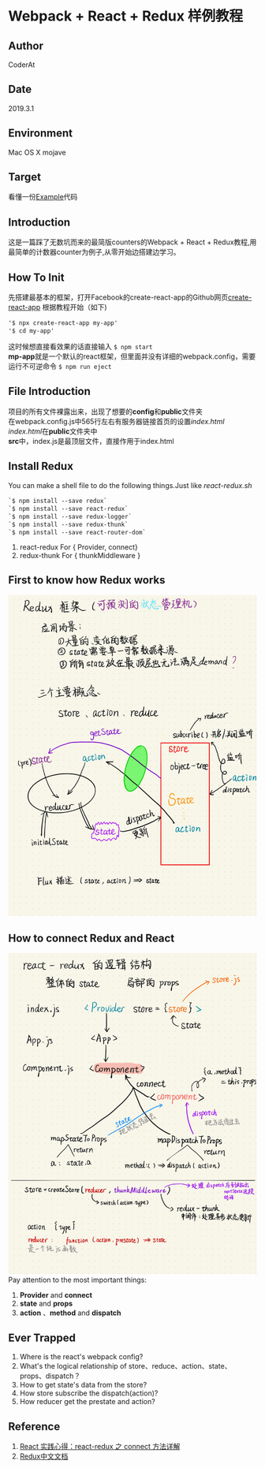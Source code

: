 # Webpack + React + Redux 样例教程
## Author
CoderAt
## Date
2019.3.1
## Environment
Mac OS X mojave
## Target
看懂一份[Example](https://github.com/cornflourblue/react-redux-registration-login-example)代码

## Introduction
这是一篇踩了无数坑而来的最简版counters的Webpack + React + Redux教程,用最简单的计数器counter为例子,从零开始边搭建边学习。

## How To Init
先搭建最基本的框架，打开Facebook的create-react-app的Github网页[create-react-app](https://github.com/facebook/create-react-app)
根据教程开始（如下)  

    '$ npx create-react-app my-app'  
    '$ cd my-app'

这时候想直接看效果的话直接输入
`$ npm start`  
**mp-app**就是一个默认的react框架，但里面并没有详细的webpack.config，需要运行不可逆命令
`$ npm run eject`  

## File Introduction
项目的所有文件裸露出来，出现了想要的**config**和**public**文件夹  
在webpack.config.js中565行左右有服务器链接首页的设置*index.html*  
*index.html*在**public**文件夹中  
**src**中，index.js是最顶层文件，直接作用于index.html  

## Install Redux
You can make a shell file to do the following things.Just like *react-redux.sh*    

    `$ npm install --save redux`     
    `$ npm install --save react-redux`  
    `$ npm install --save redux-logger`    
    `$ npm install --save redux-thunk`    
    `$ npm install --save react-router-dom`    

1. react-redux For { Provider, connect}
2. redux-thunk For { thunkMiddleware }

## First to know how Redux works
![Redux](./pictures/react-3.jpg "redux")

## How to connect Redux and React
![react-redux](./pictures/react-4.jpg "react-redux")  
Pay attention to the most important things:
1. **Provider** and **connect**
2. **state** and **props**
3. **action** 、**method** and **dispatch**

## Ever Trapped
1. Where is the react's webpack config?
2. What's the logical relationship of store、reduce、action、state、props、dispatch？
3. How to get state's data from the store?
4. How store subscribe the dispatch(action)?
5. How reducer get the prestate and action?

## Reference
1. [React 实践心得：react-redux 之 connect 方法详解](https://yq.aliyun.com/articles/59428)  
2. [Redux中文文档](http://cn.redux.js.org/index.html)
